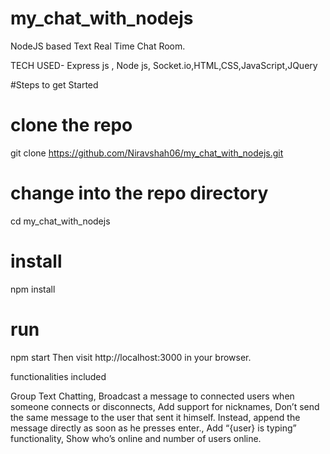 # my_chat_with_nodejs
NodeJS based Text Real Time Chat Room.

TECH USED- Express js , Node js, Socket.io,HTML,CSS,JavaScript,JQuery

#Steps to get Started

# clone the repo
git clone https://github.com/Niravshah06/my_chat_with_nodejs.git 

# change into the repo directory
cd my_chat_with_nodejs

# install 
npm install

# run
npm start
Then visit http://localhost:3000 in your browser.

functionalities included

Group Text Chatting,
Broadcast a message to connected users when someone connects or disconnects,
Add support for nicknames,
Don’t send the same message to the user that sent it himself. Instead, append the message directly as soon as he presses enter.,
Add “{user} is typing” functionality,
Show who’s online and number of users online.

